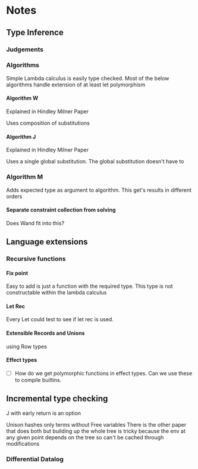 # Notes

## Type Inference


### Judgements

### Algorithms

Simple Lambda calculus is easily type checked.
Most of the below algorithms handle extension of at least let polymorphism


#### Algorithm W
Explained in Hindley Milner Paper

Uses composition of substitutions

#### Algorithm J
Explained in Hindley Milner Paper

Uses a single global substitution. The global substitution doesn't have to

### Algorithm M
Adds expected type as argument to algorithm.
This get's results in different orders

#### Separate constraint collection from solving

Does Wand fit into this?

## Language extensions

### Recursive functions
#### Fix point
Easy to add is just a function with the required type.
This type is not constructable within the lambda calculus

#### Let Rec

Every Let could test to see if let rec is used.

#### Extensible Records and Unions

using Row types

#### Effect types

- [ ] How do we get polymorphic functions in effect types.
Can we use these to compile builtins.

## Incremental type checking

J with early return is an option

Unison hashes only terms without Free variables
There is the other paper that does both but building up the whole tree is tricky because the env at any given point depends on the tree so can't be cached through modifications

### Differential Datalog

